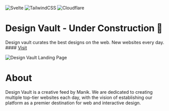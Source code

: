 ![Svelte](https://img.shields.io/badge/svelte-%23f1413d.svg?style=for-the-badge&logo=svelte&logoColor=white)
![TailwindCSS](https://img.shields.io/badge/tailwindcss-%2338B2AC.svg?style=for-the-badge&logo=tailwind-css&logoColor=white)
![Cloudflare](https://img.shields.io/badge/Cloudflare-F38020?style=for-the-badge&logo=Cloudflare&logoColor=white)

# Design Vault - Under Construction 🚧
Design vault curates the best designs on the web. New websites every day. #### [Visit](https://designvault.site)

![Design Vault Landing Page](https://assets.designvault.site/landing.png)


# About 
Design Vault is a creative feed by Manik. We are dedicated to creating multiple top-tier websites each day, with the vision of establishing our platform as a premier destination for web and interactive design.
